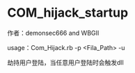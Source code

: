 # COM_hijack_startup
作者：demonsec666 and WBGII

usage：Com_Hijack.rb -p <Fila_Path> -u <YOU DLL File>

劫持用户登陆，当任意用户登陆时会触发dll
